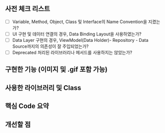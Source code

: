 ## 사전 체크 리스트
- [ ]  Variable, Method, Object, Class 및 Interface의 Name Convention을 지켰는가?
- [ ]  UI 구현 및 데이터 연결의 경우, Data Binding Layout을 사용하였는가?
- [ ]  Data Layer 구현의 경우, ViewModel(Data Holder)- Repository - Data Source까지의 의존성이 잘 주입되었는가?
- [ ]  Deprecated 처리된 라이브러리나 메서드를 사용하지는 않았는가?

## 구현한 기능 (이미지 및 .gif 포함 가능)

## 사용한 라이브러리 및 Class

## 핵심 Code 요약

## 개선할 점